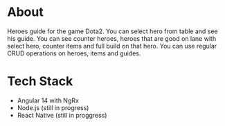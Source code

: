 # About

Heroes guide for the game Dota2. You can select hero from table and see his guide. You can see counter heroes, heroes that are good on lane with select hero, counter items and full build on that hero. You can use regular CRUD operations on heroes, items and guides.

# Tech Stack
  * Angular 14 with NgRx
  * Node.js (still in progress)
  * React Native (still in proggress)
